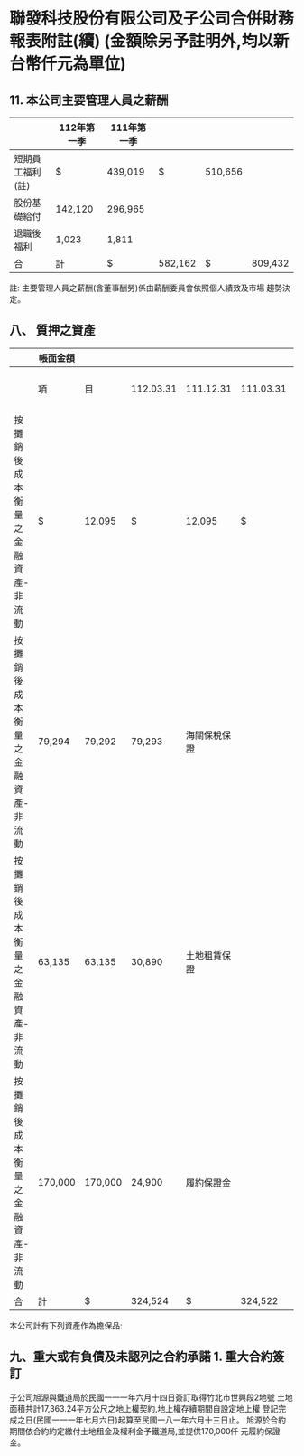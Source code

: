 # 聯發科技股份有限公司及子公司合併財務報表附註(續) (金額除另予註明外,均以新台幣仟元為單位)

## 11. 本公司主要管理人員之薪酬

|                  | 112年第一季   | 111年第一季   |         |         |         |
|------------------|---------------|---------------|---------|---------|---------|
| 短期員工福利(註) | $             | 439,019       | $       | 510,656 |         |
| 股份基礎給付     | 142,120       | 296,965       |         |         |         |
| 退職後福利       | 1,023         | 1,811         |         |         |         |
| 合               | 計            | $             | 582,162 | $       | 809,432 |

註: 主要管理人員之薪酬(含董事酬勞)係由薪酬委員會依照個人績效及市場 趨勢決定。

## 八、 質押之資產

|                                   | 帳面金額   |         |           |              |           |              |              |
|-----------------------------------|------------|---------|-----------|--------------|-----------|--------------|--------------|
|                                   | 項         | 目      | 112.03.31 | 111.12.31    | 111.03.31 | 擔保債務內容 |              |
| 按攤銷後成本衡量之金融資產-非流動 | $          | 12,095  | $         | 12,095       | $         | 9,987        | 租賃履約保證 |
| 按攤銷後成本衡量之金融資產-非流動 | 79,294     | 79,292  | 79,293    | 海關保稅保證 |           |              |              |
| 按攤銷後成本衡量之金融資產-非流動 | 63,135     | 63,135  | 30,890    | 土地租賃保證 |           |              |              |
| 按攤銷後成本衡量之金融資產-非流動 | 170,000    | 170,000 | 24,900    | 履約保證金   |           |              |              |
| 合                                | 計         | $       | 324,524   | $            | 324,522   | $            | 145,070      |

本公司計有下列資產作為擔保品:

## 九、重大或有負債及未認列之合約承諾 1. 重大合約簽訂

子公司旭源與鐵道局於民國一一一年六月十四日簽訂取得竹北市世興段2地號 土地面積共計17,363.24平方公尺之地上權契約,地上權存續期間自設定地上權 登記完成之日(民國一一一年七月六日)起算至民國一八一年六月十三日止。 旭源於合約期間依合約約定繳付土地租金及權利金予鐵道局,並提供170,000仟 元履約保證金。
